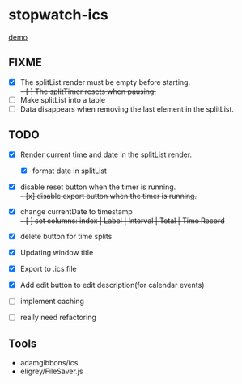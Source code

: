 # stopwatch-ics

[demo](https://gateway.pinata.cloud/ipfs/QmbtWYQmt6LSq2TxcpFwrAFXivfHZbxmHd7C1TceGTJuQf/)

## FIXME

- [x] The splitList render must be empty before starting.\
      ~~- [ ] The splitTimer resets when pausing.~~
- [ ] Make splitList into a table
- [ ] Data disappears when removing the last element in the splitList.

## TODO

- [x] Render current time and date in the splitList render.
  - [x] format date in splitList
- [x] disable reset button when the timer is running.\
      ~~- [x] disable export button when the timer is running.~~
- [x] change currentDate to timestamp\
~~- [ ] set columns: index | Label | Interval | Total | Time Record~~
- [x] delete button for time splits
- [x] Updating window title
- [x] Export to .ics file
- [x] Add edit button to edit description(for calendar events)


- [ ] implement caching 
- [ ] really need refactoring


## Tools
- adamgibbons/ics
- eligrey/FileSaver.js

